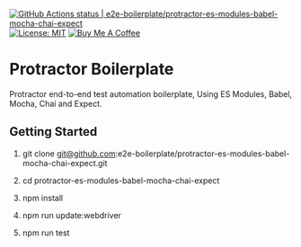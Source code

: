 [![GitHub Actions status | e2e-boilerplate/protractor-es-modules-babel-mocha-chai-expect](https://github.com/e2e-boilerplate/protractor-es-modules-babel-mocha-chai-expect/workflows/protractor-es-modules-babel-mocha-chai-expect/badge.svg)](https://github.com/e2e-boilerplate/protractor-es-modules-babel-mocha-chai-expect/actions?workflow=protractor-es-modules-babel-mocha-chai-expect) [![License: MIT](https://img.shields.io/badge/License-MIT-yellow.svg)](https://opensource.org/licenses/MIT) [![Buy Me A Coffee](https://img.shields.io/badge/buy-me%20coffee-orange)](https://www.buymeacoffee.com/xgirma)
    
# Protractor Boilerplate
    
Protractor end-to-end test automation boilerplate, Using ES Modules, Babel, Mocha, Chai and Expect.
    
## Getting Started
    
1. git clone git@github.com:e2e-boilerplate/protractor-es-modules-babel-mocha-chai-expect.git
    
2. cd protractor-es-modules-babel-mocha-chai-expect
    
3. npm install
    
4. npm run update:webdriver
    
5. npm run test